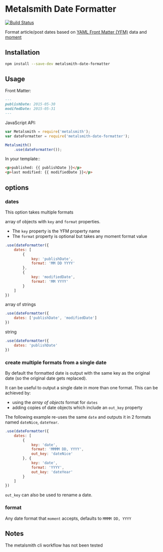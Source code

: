 # Metalsmith Date Formatter

[![Build Status](https://travis-ci.org/hellatan/metalsmith-date-formatter.svg?branch=master)](https://travis-ci.org/hellatan/metalsmith-date-formatter)

Format article/post dates based on [YAML Front Matter (YFM)](http://jekyllrb.com/docs/frontmatter/) data and [moment](http://momentjs.com/)

 ## Installation
 
 ```bash
 npm install --save-dev metalsmith-date-formatter
 ```

## Usage

Front Matter:
```markdown
---
publishDate: 2015-05-30
modifedDate: 2015-05-31
---
```

JavaScript API:

```js
var Metalsmith = require('metalsmith');
var dateFormatter = require('metalsmith-date-formatter');

Metalsmith()
    .use(dateFormatter());
```

In your template::
```html
<p>published: {{ publishDate }}</p>
<p>last modified: {{ modifiedDate }}</p>
```

## options

### dates

This option takes multiple formats

array of objects with `key` and `format` properties. 

- The `key` property is the YFM property name
- The `format` property is optional but takes any moment format value

```js
.use(dateFormatter({
    dates: [
        {
            key: 'publishDate',
            format: 'MM DD YYYY'
        },
        {
            key: 'modifiedDate',
            format: 'MM YYYY'
        }
    ]
})
```

array of strings

```js
.use(dateFormatter({
    dates: ['publishDate', 'modifiedDate']
})
```

string

```js
.use(dateFormatter({
    dates: 'publishDate'
})
```

### create multiple formats from a single date

By default the formatted date is output with the same key as the original date (so the original date gets replaced).

It can be useful to output a single date in more than one format. This can be achieved by:
- using the *array of objects* format for `dates`
- adding copies of date objects which include an `out_key` property

The following example re-uses the same `date` and outputs it in 2 formats named `dateNice`, `dateYear`.
```js
.use(dateFormatter({
    dates: [
        {
            key: 'date',
            format: 'MMMM DD, YYYY',
            out_key: 'dateNice'
        }, {
            key: 'date',
            format: 'YYYY',
            out_key: 'dateYear'
        }
    ]
})
```
`out_key` can also be used to rename a date.

### format

Any date format that `moment` accepts, defaults to `MMMM DD, YYYY`

## Notes
 
The metalsmith cli workflow has not been tested

